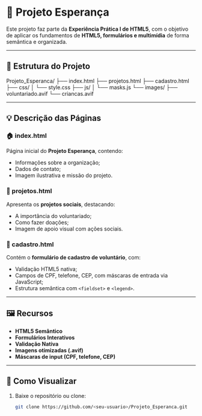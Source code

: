 # 🌱 Projeto Esperança

Este projeto faz parte da **Experiência Prática I de HTML5**, com o objetivo de aplicar os fundamentos de **HTML5, formulários e multimídia** de forma semântica e organizada.

---

## 🧩 Estrutura do Projeto
Projeto_Esperanca/
├── index.html
├── projetos.html
├── cadastro.html
├── css/
│ └── style.css
├── js/
│ └── masks.js
└── images/
├── voluntariado.avif
└── criancas.avif


---

## 💡 Descrição das Páginas

### 🏠 index.html
Página inicial do **Projeto Esperança**, contendo:
- Informações sobre a organização;
- Dados de contato;
- Imagem ilustrativa e missão do projeto.

### 🤝 projetos.html
Apresenta os **projetos sociais**, destacando:
- A importância do voluntariado;
- Como fazer doações;
- Imagem de apoio visual com ações sociais.

### 📝 cadastro.html
Contém o **formulário de cadastro de voluntário**, com:
- Validação HTML5 nativa;
- Campos de CPF, telefone, CEP, com máscaras de entrada via JavaScript;
- Estrutura semântica com `<fieldset>` e `<legend>`.

---

## 🖼️ Recursos

- **HTML5 Semântico**
- **Formulários Interativos**
- **Validação Nativa**
- **Imagens otimizadas (.avif)**
- **Máscaras de input (CPF, telefone, CEP)**

---

## 🚀 Como Visualizar

1. Baixe o repositório ou clone:
   ```bash
   git clone https://github.com/<seu-usuario>/Projeto_Esperanca.git
